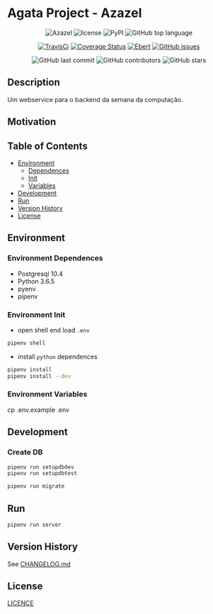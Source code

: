 # Agata Project - Azazel

<center>

![Azazel](https://img.shields.io/badge/agata--project-azazel-blue.svg)
![license](https://img.shields.io/github/license/agata-project/azazel.svg)
![PyPI](https://img.shields.io/pypi/v/nine.svg)
![GitHub top language](https://img.shields.io/github/languages/top/agata-project/azazel.svg)

[![TravisCi](https://travis-ci.org/agata-project/azazel.svg?branch=master)](https://travis-ci.org/agata-project/azazel)
[![Coverage Status](https://coveralls.io/repos/github/agata-project/azazel/badge.svg)](https://coveralls.io/github/agata-project/azazel)
[![Ebert](https://ebertapp.io/github/agata-project/azazel.svg)](https://ebertapp.io/github/agata-project/azazel)
[![GitHub issues](https://img.shields.io/github/issues-raw/agata-project/azazel.svg)](https://github.com/agata-project/azazel/issues)

![GitHub last commit](https://img.shields.io/github/last-commit/agata-project/azazel.svg)
![GitHub contributors](https://img.shields.io/github/contributors/agata-project/azazel.svg)
![GitHub stars](https://img.shields.io/github/stars/agata-project/azazel.svg?label=Stars)

</center>

## Description

Um webservice para o backend da semana da computação.

## Motivation

## Table of Contents

* [Environment](#environment)
  * [Dependences](#environment-dependences)
  * [Init](#environment-init)
  * [Variables](#environment-variables)
* [Development](#development)
* [Run](#run)
* [Version History](#version-history)
* [License](#license)

## Environment

### Environment Dependences

* Postgresql 10.4
* Python 3.6.5
* pyenv
* pipenv

### Environment Init

* open shell end load `.env`

```sh
pipenv shell
```

* install `python` dependences

```sh
pipenv install
pipenv install --dev
```

### Environment Variables

cp .env.example .env

## Development

### Create DB

```sh
pipenv run setupdbdev
pipenv run setupdbtest
```

```sh
pipenv run migrate
```

## Run

```sh
pipenv run server
```

## Version History

See [CHANGELOG.md](https://github.com/agata-project/azazel/blob/master/CHANGELOG.md)

## License

[LICENCE](https://github.com/agata-project/azazel/blob/master/LICENSE)
